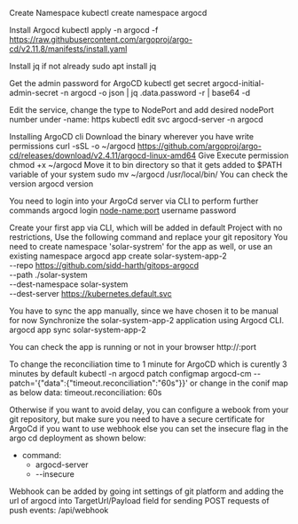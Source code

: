 Create Namespace
kubectl create namespace argocd

Install Argocd
kubectl apply -n argocd -f https://raw.githubusercontent.com/argoproj/argo-cd/v2.11.8/manifests/install.yaml

Install jq if not already
sudo apt  install jq

Get the admin password for ArgoCD
kubectl get secret argocd-initial-admin-secret -n argocd -o json | jq .data.password -r | base64 -d

Edit the service, change the type to NodePort and add desired nodePort number under -name: https
kubectl edit svc argocd-server -n argocd

Installing ArgoCD cli
Download the binary wherever you have write permissions
curl -sSL -o ~/argocd https://github.com/argoproj/argo-cd/releases/download/v2.4.11/argocd-linux-amd64
Give Execute permission
chmod +x ~/argocd
Move it to bin directory so that it gets added to $PATH variable of your system
sudo mv ~/argocd /usr/local/bin/
You can check the version
argocd version

You need to login into your ArgoCd server via CLI to perform further commands
argocd login <node-name:port>
username
password

Create your first app via CLI, which will be added in default Project with no restrictions, Use the following command and replace your git repository
You need to create namespace 'solar-systrem' for the app as well, or use an existing namespace
argocd app create solar-system-app-2 \
--repo https://github.com/sidd-harth/gitops-argocd \
--path ./solar-system \
--dest-namespace solar-system \
--dest-server https://kubernetes.default.svc

You have to sync the app manually, since we have chosen it to be manual for now
Synchronize the solar-system-app-2 application using Argocd CLI.
argocd app sync solar-system-app-2

You can check the app is running or not in your browser http://<node-name>:port

To change the reconciliation time to 1 minute for ArgoCD which is curently 3 minutes by default
kubectl -n argocd patch configmap argocd-cm --patch='{"data":{"timeout.reconciliation":"60s"}}'
or change in the conif map as below
data:
  timeout.reconciliation: 60s

Otherwise if you want to avoid delay, you can configure a webook from your git repository, but make sure you need to have a secure certificate for ArgoCd if you want to use webhook else you can set the insecure flag in the argo cd deployment as shown below:
- command:
  - argocd-server
  - --insecure

Webhook can be added by going int settings of git platform and adding the url of argocd into TargetUrl/Payload field for sending POST requests of push events:
<argo-cd-url>/api/webhook